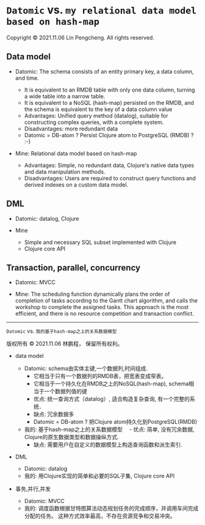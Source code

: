 # `Datomic` vs. `my relational data model based on hash-map`

Copyright © 2021.11.06 Lin Pengcheng. All rights reserved.

## Data model

- Datomic: The schema consists of an entity primary key, 
  a data column, and time.
  
  - It is equivalent to an RMDB table with only one data column, 
    turning a wide table into a narrow table.
  - It is equivalent to a NoSQL (hash-map) persisted on the RMDB, 
    and the schema is equivalent to the key of a data column value
  - Advantages: Unified query method (datalog), 
    suitable for constructing complex queries, 
    with a complete system.
  - Disadvantages: more redundant data
  - Datomic = DB-atom ? Persist Clojure atom to PostgreSQL (RMDB) ? :-)
   
- Mine: Relational data model based on hash-map

  - Advantages: Simple, no redundant data, 
    Clojure's native data types and data manipulation methods.
  - Disadvantages: Users are required to construct 
    query functions and derived indexes 
    on a custom data model.
    
## DML

- Datomic: datalog, Clojure

- Mine 
  - Simple and necessary SQL subset implemented with Clojure
  - Clojure core API
  
## Transaction, parallel, concurrency

  - Datomic: MVCC
  
  - Mine: The scheduling function dynamically plans 
    the order of completion of tasks according to 
    the Gantt chart algorithm, and calls the workshop 
    to complete the assigned tasks. 
    This approach is the most efficient, 
    and there is no resource competition 
    and transaction conflict. 
    
----

`Datomic` vs. `我的基于hash-map之上的关系数据模型`

版权所有 © 2021.11.06 林鹏程， 保留所有权利。

- data model
  - Datomic: schema由实体主键,一个数据列,时间组成.
    - 它相当于只有一个数据列的RMDB表，把宽表变成窄表。
    - 它相当于一个持久化在RMDB之上的NoSQL(hash-map), schema相当于一个数据列值的键
    - 优点: 统一查询方式（datalog）, 适合构造复杂查询, 有一个完整的系统．
    - 缺点: 冗余数据多
    - Datomic = DB-atom ? 把Clojure atom持久化到PostgreSQL(RMDB)
  - 我的: 基于hash-map之上的关系数据模型
  　- 优点: 简单, 没有冗余数据, Clojure的原生数据类型和数据操纵方式.
    - 缺点: 需要用户在自定义的数据模型上构造查询函数和派生索引.
    
- DML
  - Datomic: datalog
  - 我的: 用Clojure实现的简单和必要的SQL子集, Clojure core API
  
- 事务,并行,并发
  - Datomic: MVCC
  - 我的: 调度函数根据甘特图算法动态规划任务的完成顺序，并调用车间完成分配的任务。 这种方式效率最高，不存在资源竞争和交易冲突。
      
